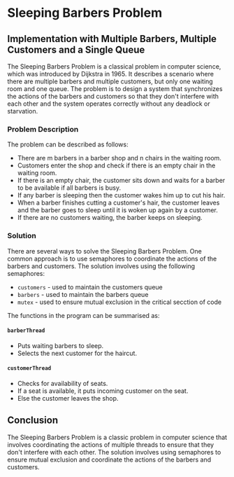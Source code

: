 # Sleeping Barbers Problem
## Implementation with Multiple Barbers, Multiple Customers and a Single Queue

The Sleeping Barbers Problem is a classical problem in computer science, which was introduced by Dijkstra in 1965. It describes a scenario where there are multiple barbers and multiple customers, but only one waiting room and one queue. The problem is to design a system that synchronizes the actions of the barbers and customers so that they don't interfere with each other and the system operates correctly without any deadlock or starvation.

### Problem Description

The problem can be described as follows:
* There are m barbers in a barber shop and n chairs in the waiting room.
* Customers enter the shop and check if there is an empty chair in the waiting room.
* If there is an empty chair, the customer sits down and waits for a barber to be available if all barbers is busy.
* If any barber is sleeping then the customer wakes him up to cut his hair.
* When a barber finishes cutting a customer's hair, the customer leaves and the barber goes to sleep until it is woken up again by a customer.
* If there are no customers waiting, the barber keeps on sleeping.

### Solution

There are several ways to solve the Sleeping Barbers Problem. One common approach is to use semaphores to coordinate the actions of the barbers and customers.
The solution involves using the following semaphores:
* `customers` - used to maintain the customers queue
* `barbers` - used to maintain the barbers queue
* `mutex` - used to ensure mutual exclusion in the critical secction of code

The functions in the program can be summarised as:

#### `barberThread`

* Puts waiting barbers to sleep.<br />
* Selects the next customer for the haircut.<br />


#### `customerThread`

* Checks for availability of seats.<br />
* If a seat is available, it puts incoming customer on the seat.<br />
* Else the customer leaves the shop.<br />
  
## Conclusion

The Sleeping Barbers Problem is a classic problem in computer science that involves coordinating the actions of multiple threads to ensure that they don't interfere with each other. The solution involves using semaphores to ensure mutual exclusion and coordinate the actions of the barbers and customers.
